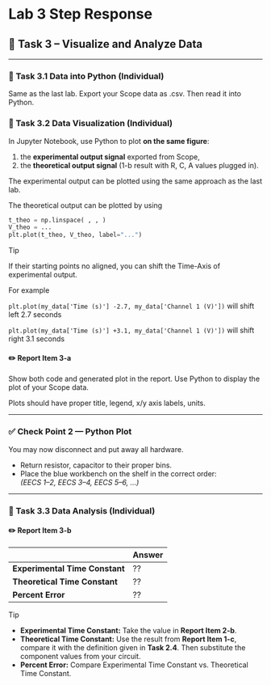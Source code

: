# Lab 3 Step Response


## :dart: Task 3 – Visualize and Analyze Data
----------
### 📌 Task 3.1 Data into Python (Individual)

Same as the last lab. Export your Scope data as .csv. Then read it into Python.

### 📌 Task 3.2 Data Visualization (Individual)

In Jupyter Notebook, use Python to plot **on the same figure**:
1) the **experimental output signal** exported from Scope,
2) the **theoretical output signal** (1-b result with R, C, A values plugged in).

The experimental output can be plotted using the same approach as the last lab.

The theoretical output can be plotted by using 

```python
t_theo = np.linspace( , , )
V_theo = ... 
plt.plot(t_theo, V_theo, label="...")
```
> [!TIP]
> If their starting points no aligned, you can shift the Time-Axis of experimental output.
> 
> For example
> 
> ```plt.plot(my_data['Time (s)'] -2.7, my_data['Channel 1 (V)'])``` will shift left 2.7 seconds
> 
> ```plt.plot(my_data['Time (s)'] +3.1, my_data['Channel 1 (V)'])``` will shift right 3.1 seconds

#### :pencil2:  Report Item 3-a

Show both code and generated plot in the report. Use Python to display the plot of your Scope data. 

Plots should have proper title, legend, x/y axis labels, units.

---
### ✅ Check Point 2 — Python Plot
You may now disconnect and put away all hardware.  
- Return resistor, capacitor to their proper bins.  
- Place the blue workbench on the shelf in the correct order:  
  *(EECS 1–2, EECS 3–4, EECS 5–6, …)*  

----------
### 📌 Task 3.3 Data Analysis (Individual)

#### :pencil2:  Report Item 3-b

|        | **Answer** | 
|-----------------|----|
| **Experimental Time Constant**| ?? |
| **Theoretical Time Constant**| ?? |
| **Percent Error**| ?? |

> [!TIP]
>
> * **Experimental Time Constant:** Take the value in **Report Item 2-b**.
> * **Theoretical Time Constant:** Use the result from **Report Item 1-c**, compare it with the definition given in **Task 2.4**. Then substitute the component values from your circuit.
> * **Percent Error:** Compare Experimental Time Constant vs. Theoretical Time Constant.



